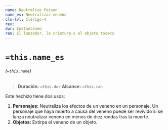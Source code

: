 ```yaml
---
name: Neutralize Poison
name_es: Neutralizar veneno
cls-lvl: Clérigo-4
rev: 
dur: Instantáneo
ran: El lanzador, la criatura o el objeto tocado
---
```

# `=this.name_es`
###### (`=this.name`)

>**Duración:** `=this.dur`
>**Alcance:** `=this.ran`

Este hechizo tiene dos usos:
1.  **Personajes:** Neutraliza los efectos de un veneno en un personaje. Un personaje que haya muerto a causa del veneno puede ser revivido si se lanza neutralizar veneno en menos de diez rondas tras la muerte.
2.  **Objetos:** Extirpa el veneno de un objeto.
